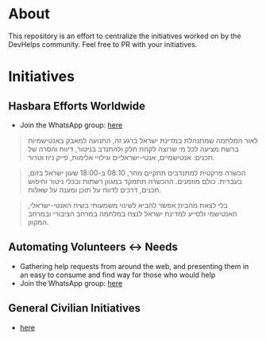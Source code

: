 # About

This repository is an effort to centralize the initiatives worked on by the DevHelps community. Feel free to PR with your initiatives.

# Initiatives

## Hasbara Efforts Worldwide

- Join the WhatsApp group: [here](https://chat.whatsapp.com/CFYjeJbB2YwE4r5TvDLJr6)

> לאור המלחמה שמתנהלת במדינת ישראל ברגע זה, התנועה למאבק באנטישמיות ברשת מציעה לכל מי שרוצה לקחת חלק ולהתנדב בניטור, דיווח והסרה של תכנים: אנטישמיים, אנטי-ישראליים וגילויי אלימות, פייק ניוז וטרור.

> הכשרה פרקטית למתנדבים תתקיים מחר, 08.10 ב-18:00 שעון ישראל בזום, בעברית.
> כולם מוזמנים. ההכשרה תתמקד במגוון רשתות ובכלי ניטור וחיפוש תכנים, דרכים לדווח על תוכן ומענה על שאלות.

> בלי לצאת מהבית אפשר להביא לשינוי משמעותי בשיח האנטי-ישראלי, האנטישמי ולסייע למדינת ישראל לנצח במלחמה במרחב הציבורי ובמרחב המקוון.

## Automating Volunteers <-> Needs

- Gathering help requests from around the web, and presenting them in an easy to consume and find way for those who would help
- Join the WhatsApp group: [here](https://chat.whatsapp.com/JuJ1da4wYbe16uZL0cqL40)

## General Civilian Initiatives

- [here](https://linktr.ee/israhelp)
